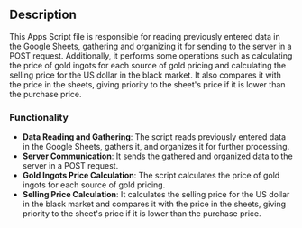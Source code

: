 
## Description

This Apps Script file is responsible for reading previously entered data in the Google Sheets, gathering and organizing it for sending to the server in a POST request. Additionally, it performs some operations such as calculating the price of gold ingots for each source of gold pricing and calculating the selling price for the US dollar in the black market. It also compares it with the price in the sheets, giving priority to the sheet's price if it is lower than the purchase price.

### Functionality

-   **Data Reading and Gathering**: The script reads previously entered data in the Google Sheets, gathers it, and organizes it for further processing.
-   **Server Communication**: It sends the gathered and organized data to the server in a POST request.
-   **Gold Ingots Price Calculation**: The script calculates the price of gold ingots for each source of gold pricing.
-   **Selling Price Calculation**: It calculates the selling price for the US dollar in the black market and compares it with the price in the sheets, giving priority to the sheet's price if it is lower than the purchase price.
